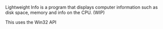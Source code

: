 Lightweight Info is a program that displays computer information such as disk space, memory and info on the CPU. (WIP)

This uses the Win32 API
